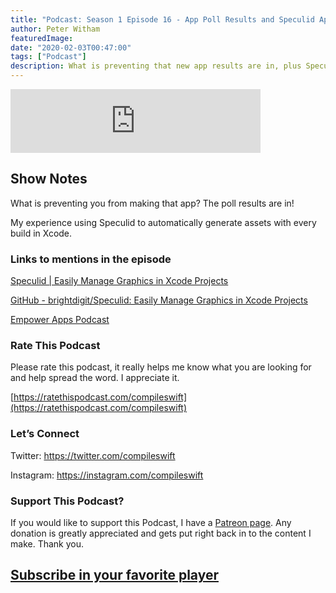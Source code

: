 ```yaml
---
title: "Podcast: Season 1 Episode 16 - App Poll Results and Speculid App"
author: Peter Witham
featuredImage:
date: "2020-02-03T00:47:00"
tags: ["Podcast"]
description: What is preventing that new app results are in, plus Speculid asset generator
---
```


<iframe src="https://anchor.fm/compileswift/embed/episodes/What-is-preventing-that-next-app-poll-results-and-Speculid-asset-generator-eajpl4" height="102px" width="400px" frameborder="0" scrolling="no"></iframe>

## Show Notes

What is preventing you from making that app? The poll results are in!

My experience using Speculid to automatically generate assets with every build in Xcode.

### Links to mentions in the episode

[Speculid | Easily Manage Graphics in Xcode Projects](https://speculid.com/)

[GitHub - brightdigit/Speculid: Easily Manage Graphics in Xcode Projects](https://github.com/brightdigit/Speculid)

[Empower Apps Podcast](https://www.empowerapps.show/)

### Rate This Podcast

Please rate this podcast, it really helps me know what you are looking for and help spread the word. I appreciate it.

[https://ratethispodcast.com/compileswift](https://ratethispodcast.com/compileswift)

### Let’s Connect

Twitter: https://twitter.com/compileswift

Instagram: https://instagram.com/compileswift

### Support This Podcast?

If you would like to support this Podcast, I have a [Patreon page](https://patreon.com/pwcom). Any donation is greatly appreciated and gets put right back in to the content I make.
Thank you.

## [Subscribe in your favorite player](https://pw.d.pr/5TbjRs)
